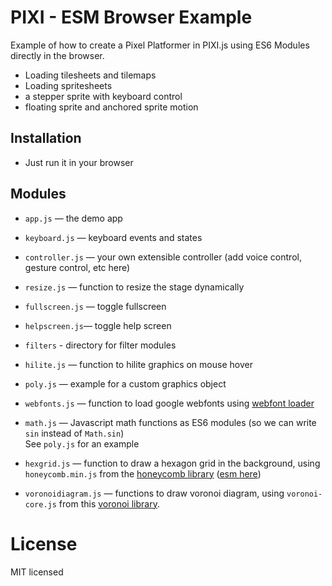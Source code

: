 # PIXI - ESM Browser Example

Example of how to create a Pixel Platformer in PIXI.js using ES6 Modules directly in the browser.

- Loading tilesheets and tilemaps
- Loading spritesheets
- a stepper sprite with keyboard control
- floating sprite and anchored sprite motion

## Installation

- Just run it in your browser

## Modules

- `app.js` — the demo app
- `keyboard.js` — keyboard events and states
- `controller.js` — your own extensible controller (add voice control, gesture control, etc here)
- `resize.js` — function to resize the stage dynamically
- `fullscreen.js` —  toggle fullscreen
- `helpscreen.js`—  toggle help screen
- `filters` - directory for filter modules
- `hilite.js` —  function to hilite graphics on mouse hover
- `poly.js` —  example for a custom graphics object
- `webfonts.js` —  function to load google webfonts using [webfont loader](https://github.com/typekit/webfontloader) 
- `math.js` —  Javascript math functions  as ES6 modules (so we can write `sin` instead of `Math.sin`)  
See `poly.js` for an example

- `hexgrid.js` —  function to draw a hexagon grid in the background, using `honeycomb.min.js` from the [honeycomb library](https://github.com/flauwekeul/honeycomb) ([esm here](https://unpkg.com/honeycomb-grid@3.1.7/dist/honeycomb.esm.min.js))
- `voronoidiagram.js` —  functions to draw voronoi diagram, using `voronoi-core.js` from this [voronoi library](https://github.com/gregross/javascript-voronoi).

# License

MIT licensed
